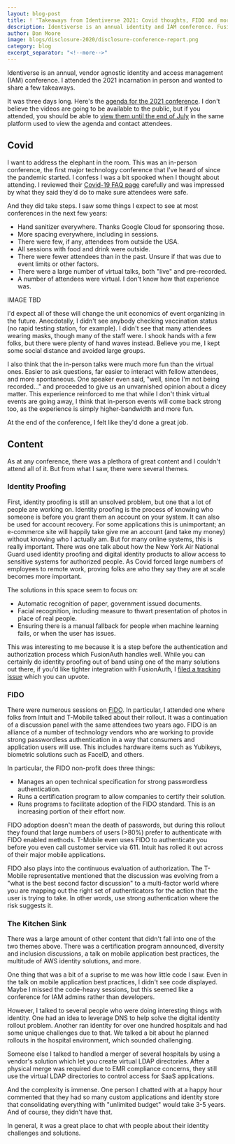 ```yaml
---
layout: blog-post
title: ! 'Takeaways from Identiverse 2021: Covid thoughts, FIDO and more'
description: Identiverse is an annual identity and IAM conference. FusionAuth showed up and took notes so you don't have to.
author: Dan Moore
image: blogs/disclosure-2020/disclosure-conference-report.png
category: blog
excerpt_separator: "<!--more-->"
---
```


Identiverse is an annual, vendor agnostic identity and access management (IAM) conference. I attended the 2021 incarnation in person and wanted to share a few takeaways. 

<!--more-->

It was three days long. Here's the [agenda for the 2021 conference](https://identiverse.com/idv2021/). I don't believe the videos are going to be available to the public, but if you attended, you should be able to [view them until the end of July](https://twitter.com/Identiverse/status/1408466566346199046) in the same platform used to view the agenda and contact attendees.

## Covid

I want to address the elephant in the room. This was an in-person conference, the first major technology conference that I've heard of since the pandemic started. I confess I was a bit spooked when I thought about attending. I reviewed their [Covid-19 FAQ page](https://identiverse.com/faq/) carefully and was impressed by what they said they'd do to make sure attendees were safe.

And they did take steps. I saw some things I expect to see at most conferences in the next few years:

* Hand sanitizer everywhere. Thanks Google Cloud for sponsoring those.
* More spacing everywhere, including in sessions. 
* There were few, if any, attendees from outside the USA.
* All sessions with food and drink were outside. 
* There were fewer attendees than in the past. Unsure if that was due to event limits or other factors.
* There were a large number of virtual talks, both "live" and pre-recorded.
* A number of attendees were virtual. I don't know how that experience was.

IMAGE TBD

I'd expect all of these will change the unit economics of event organizing in the future. Anecdotally, I didn't see anybody checking vaccination status (no rapid testing station, for example). I didn't see that many attendees wearing masks, though many of the staff were. I shook hands with a few folks, but there were plenty of hand waves instead. Believe you me, I kept some social distance and avoided large groups.

I also think that the in-person talks were much more fun than the virtual ones. Easier to ask questions, far easier to interact with fellow attendees, and more spontaneous. One speaker even said, "well, since I'm not being recorded..." and proceeded to give us an unvarnished opinion about a dicey matter. This experience reinforced to me that while I don't think virtual events are going away, I think that in-person events will come back strong too, as the experience is simply higher-bandwidth and more fun.

At the end of the conference, I felt like they'd done a great job.

## Content

As at any conference, there was a plethora of great content and I couldn't attend all of it. But from what I saw, there were several themes. 

### Identity Proofing

First, identity proofing is still an unsolved problem, but one that a lot of people are working on. Identity proofing is the process of knowing who someone is before you grant them an account on your system. It can also be used for account recovery. For some applications this is unimportant; an e-commerce site will happily take give me an account (and take my money) without knowing who I actually am. But for many online systems, this is really important. There was one talk about how the New York Air National Guard used identity proofing and digital identity products to allow access to sensitive systems for authorized people. As Covid forced large numbers of employees to remote work, proving folks are who they say they are at scale becomes more important.

The solutions in this space seem to focus on:

* Automatic recognition of paper, government issued documents.
* Facial recognition, including measure to thwart presentation of photos in place of real people.
* Ensuring there is a manual fallback for people when machine learning fails, or when the user has issues.

This was interesting to me because it is a step before the authentication and authorization process which FusionAuth handles well. While you can certainly do identity proofing out of band using one of the many solutions out there, if you'd like tighter integration with FusionAuth, I [filed a tracking issue](https://github.com/FusionAuth/fusionauth-issues/issues/1280) which you can upvote.

### FIDO

There were numerous sessions on [FIDO](https://fidoalliance.org/). In particular, I attended one where folks from Intuit and T-Mobile talked about their rollout. It was a continuation of a discussion panel with the same attendees two years ago. FIDO is an alliance of a number of technology vendors who are working to provide strong passwordless authentication in a way that consumers and application users will use. This includes hardware items such as Yubikeys, biometric solutions such as FaceID, and others. 

In particular, the FIDO non-profit does three things:

- Manages an open technical specification for strong passwordless authentication.
- Runs a certification program to allow companies to certify their solution.
- Runs programs to facilitate adoption of the FIDO standard. This is an increasing portion of their effort now.

FIDO adoption doesn't mean the death of passwords, but during this rollout they found that large numbers of users (>80%) prefer to authenticate with FIDO enabled methods. T-Mobile even uses FIDO to authenticate you before you even call customer service via 611. Intuit has rolled it out across of their major mobile applications.

FIDO also plays into the continuous evaluation of authorization. The T-Mobile representative mentioned that the discussion was evolving from a "what is the best second factor discussion" to a multi-factor world where you are mapping out the right set of authenticators for the action that the user is trying to take. In other words, use strong authentication where the risk suggests it.

### The Kitchen Sink

There was a large amount of other content that didn't fall into one of the two themes above. There was a certification program announced, diversity and inclusion discussions, a talk on mobile application best practices, the multitude of AWS identity solutions, and more. 

One thing that was a bit of a suprise to me was how little code I saw. Even in the talk on mobile application best practices, I didn't see code displayed. Maybe I missed the code-heavy sessions, but this seemed like a conference for IAM admins rather than developers.

However, I talked to several people who were doing interesting things with identity. One had an idea to leverage DNS to help solve the digital identity rollout problem. Another ran identity for over one hundred hospitals and had some unique challenges due to that. We talked a bit about he planned rollouts in the hospital environment, which sounded challenging. 

Someone else I talked to handled a merger of several hospitals by using a vendor's solution which let you create virtual LDAP directories. After a physical merge was required due to EMR compliance concerns, they still use the virtual LDAP directories to control access for SaaS applications.

And the complexity is immense. One person I chatted with at a happy hour commented that they had so many custom applications and identity store that consolidating everything with "unlimited budget" would take 3-5 years. And of course, they didn't have that.

In general, it was a great place to chat with people about their identity challenges and solutions.

